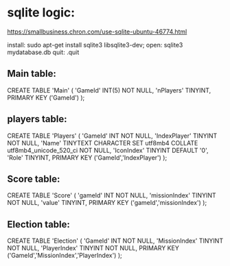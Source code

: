# sqlite logic:
https://smallbusiness.chron.com/use-sqlite-ubuntu-46774.html

install: sudo apt-get install sqlite3 libsqlite3-dev;
open: sqlite3 mydatabase.db
quit: .quit

## Main table:
CREATE TABLE 'Main' (
	'GameId' INT(5) NOT NULL,
	'nPlayers' TINYINT,
	PRIMARY KEY ('GameId')
);
## players table:
CREATE TABLE 'Players' (
	'GameId' INT NOT NULL,
	'IndexPlayer' TINYINT NOT NULL,
	'Name' TINYTEXT CHARACTER SET utf8mb4 COLLATE utf8mb4_unicode_520_ci NOT NULL,
	'IconIndex' TINYINT DEFAULT '0',
	'Role' TINYINT,
	PRIMARY KEY ('GameId','IndexPlayer')
);
## Score table:
CREATE TABLE 'Score' (
	'gameId' INT NOT NULL,
	'missionIndex' TINYINT NOT NULL,
	'value' TINYINT,
	PRIMARY KEY ('gameId','missionIndex')
);
## Election table:
CREATE TABLE 'Election' (
	'GameId' INT NOT NULL,
	'MissionIndex' TINYINT NOT NULL,
	'PlayerIndex' TINYINT NOT NULL,
	PRIMARY KEY ('GameId','MissionIndex','PlayerIndex')
);